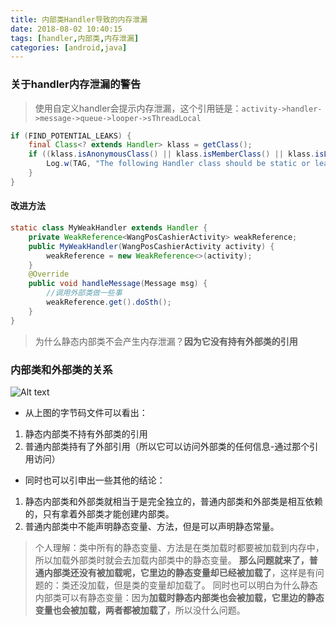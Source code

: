 ```yaml
---
title: 内部类Handler导致的内存泄漏
date: 2018-08-02 10:40:15
tags: [handler,内部类,内存泄漏]
categories: [android,java]
---
```


### 关于handler内存泄漏的警告
>使用自定义handler会提示内存泄漏，这个引用链是：`activity->handler->message->queue->looper->sThreadLocal`

```java
if (FIND_POTENTIAL_LEAKS) {
    final Class<? extends Handler> klass = getClass();
    if ((klass.isAnonymousClass() || klass.isMemberClass() || klass.isLocalClass()) && (klass.getModifiers() & Modifier.STATIC) == 0) {
        Log.w(TAG, "The following Handler class should be static or leaks might occur: " + klass.getCanonicalName());
    }
}
```

#### 改进方法

```java
static class MyWeakHandler extends Handler {
	private WeakReference<WangPosCashierActivity> weakReference;
	public MyWeakHandler(WangPosCashierActivity activity) {
		weakReference = new WeakReference<>(activity);
	}
	@Override
	public void handleMessage(Message msg) {
		//调用外部类做一些事
		weakReference.get().doSth();
	}
}
```
>为什么静态内部类不会产生内存泄漏？**因为它没有持有外部类的引用**

### 内部类和外部类的关系

![Alt text](./1564709600346.png)
* 从上图的字节码文件可以看出：
1. 静态内部类不持有外部类的引用
2. 普通内部类持有了外部引用（所以它可以访问外部类的任何信息-通过那个引用访问）
* 同时也可以引申出一些其他的结论：
1. 静态内部类和外部类就相当于是完全独立的，普通内部类和外部类是相互依赖的，只有拿着外部类才能创建内部类。
2. 普通内部类中不能声明静态变量、方法，但是可以声明静态常量。
>个人理解：类中所有的静态变量、方法是在类加载时都要被加载到内存中，所以加载外部类时就会去加载内部类中的静态变量。
**那么问题就来了，普通内部类还没有被加载呢，它里边的静态变量却已经被加载了**，这样是有问题的：类还没加载，但是类的变量却加载了。
同时也可以明白为什么静态内部类可以有静态变量：因为**加载时静态内部类也会被加载，它里边的静态变量也会被加载，两者都被加载了**，所以没什么问题。

